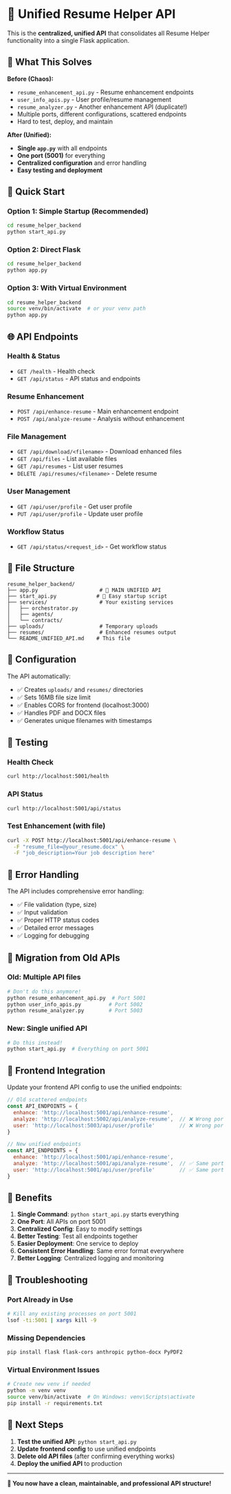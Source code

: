 # 🚀 Unified Resume Helper API

This is the **centralized, unified API** that consolidates all Resume Helper functionality into a single Flask application.

## 🎯 What This Solves

**Before (Chaos):**
- `resume_enhancement_api.py` - Resume enhancement endpoints
- `user_info_apis.py` - User profile/resume management  
- `resume_analyzer.py` - Another enhancement API (duplicate!)
- Multiple ports, different configurations, scattered endpoints
- Hard to test, deploy, and maintain

**After (Unified):**
- **Single `app.py`** with all endpoints
- **One port (5001)** for everything
- **Centralized configuration** and error handling
- **Easy testing and deployment**

## 🚀 Quick Start

### Option 1: Simple Startup (Recommended)
```bash
cd resume_helper_backend
python start_api.py
```

### Option 2: Direct Flask
```bash
cd resume_helper_backend
python app.py
```

### Option 3: With Virtual Environment
```bash
cd resume_helper_backend
source venv/bin/activate  # or your venv path
python app.py
```

## 🌐 API Endpoints

### Health & Status
- `GET /health` - Health check
- `GET /api/status` - API status and endpoints

### Resume Enhancement
- `POST /api/enhance-resume` - Main enhancement endpoint
- `POST /api/analyze-resume` - Analysis without enhancement

### File Management
- `GET /api/download/<filename>` - Download enhanced files
- `GET /api/files` - List available files
- `GET /api/resumes` - List user resumes
- `DELETE /api/resumes/<filename>` - Delete resume

### User Management
- `GET /api/user/profile` - Get user profile
- `PUT /api/user/profile` - Update user profile

### Workflow Status
- `GET /api/status/<request_id>` - Get workflow status

## 📁 File Structure

```
resume_helper_backend/
├── app.py                    # 🎯 MAIN UNIFIED API
├── start_api.py             # 🚀 Easy startup script
├── services/                 # Your existing services
│   ├── orchestrator.py
│   ├── agents/
│   └── contracts/
├── uploads/                  # Temporary uploads
├── resumes/                  # Enhanced resumes output
└── README_UNIFIED_API.md    # This file
```

## 🔧 Configuration

The API automatically:
- ✅ Creates `uploads/` and `resumes/` directories
- ✅ Sets 16MB file size limit
- ✅ Enables CORS for frontend (localhost:3000)
- ✅ Handles PDF and DOCX files
- ✅ Generates unique filenames with timestamps

## 🧪 Testing

### Health Check
```bash
curl http://localhost:5001/health
```

### API Status
```bash
curl http://localhost:5001/api/status
```

### Test Enhancement (with file)
```bash
curl -X POST http://localhost:5001/api/enhance-resume \
  -F "resume_file=@your_resume.docx" \
  -F "job_description=Your job description here"
```

## 🚨 Error Handling

The API includes comprehensive error handling:
- ✅ File validation (type, size)
- ✅ Input validation
- ✅ Proper HTTP status codes
- ✅ Detailed error messages
- ✅ Logging for debugging

## 🔄 Migration from Old APIs

### Old: Multiple API files
```bash
# Don't do this anymore!
python resume_enhancement_api.py  # Port 5001
python user_info_apis.py         # Port 5002  
python resume_analyzer.py        # Port 5003
```

### New: Single unified API
```bash
# Do this instead!
python start_api.py  # Everything on port 5001
```

## 🎨 Frontend Integration

Update your frontend API config to use the unified endpoints:

```javascript
// Old scattered endpoints
const API_ENDPOINTS = {
  enhance: 'http://localhost:5001/api/enhance-resume',
  analyze: 'http://localhost:5002/api/analyze-resume',  // ❌ Wrong port!
  user: 'http://localhost:5003/api/user/profile'        // ❌ Wrong port!
}

// New unified endpoints
const API_ENDPOINTS = {
  enhance: 'http://localhost:5001/api/enhance-resume',
  analyze: 'http://localhost:5001/api/analyze-resume',  // ✅ Same port!
  user: 'http://localhost:5001/api/user/profile'        // ✅ Same port!
}
```

## 🚀 Benefits

1. **Single Command**: `python start_api.py` starts everything
2. **One Port**: All APIs on port 5001
3. **Centralized Config**: Easy to modify settings
4. **Better Testing**: Test all endpoints together
5. **Easier Deployment**: One service to deploy
6. **Consistent Error Handling**: Same error format everywhere
7. **Better Logging**: Centralized logging and monitoring

## 🐛 Troubleshooting

### Port Already in Use
```bash
# Kill any existing processes on port 5001
lsof -ti:5001 | xargs kill -9
```

### Missing Dependencies
```bash
pip install flask flask-cors anthropic python-docx PyPDF2
```

### Virtual Environment Issues
```bash
# Create new venv if needed
python -m venv venv
source venv/bin/activate  # On Windows: venv\Scripts\activate
pip install -r requirements.txt
```

## 🎯 Next Steps

1. **Test the unified API**: `python start_api.py`
2. **Update frontend config** to use unified endpoints
3. **Delete old API files** (after confirming everything works)
4. **Deploy the unified API** to production

---

**🎉 You now have a clean, maintainable, and professional API structure!**
